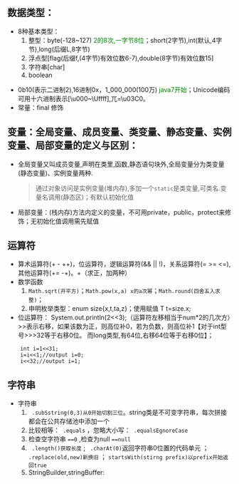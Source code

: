 ## 数据类型：
* 8种基本类型：
	1. 整型：byte(-128~127) <label style="color: green">2的8次,一字节8位</label>；short(2字节),int(默认,4字节),long(后缀L,8字节)
	2. 浮点型[flag(后缀f,(4字节)有效位数6-7),double(8字节)有效位数15]
	3. 字符串[char]
	4. boolean
	
- 0b10(表示二进制2),16进制0x，1_000_000(100万) <label style="color: green">java7开始</label>；Unicode编码可用十六进制表示[\u000~\Uffff],兀=\u03C0。
- 常量：final 修饰

## 变量：全局变量、成员变量、类变量、静态变量、实例变量、局部变量的定义与区别：
- 全局变量又叫成员变量,声明在类里,函数,静态语句块外,全局变量分为类变量(静态变量)、实例变量两种.
 	> 通过对象访问是实例变量(堆内存),多加一个`static`是类变量,可类名.变量名调用(静态区)；有默认初始化值
  
- 局部变量：(栈内存)方法内定义的变量，不可用private，public，protect来修饰；无初始化值调用需先赋值

## 运算符
- 算术运算符(+ - ++)，位运算符，逻辑运算符(&& || !)，关系运算符(= >= <=),其他运算符(+= -+)。+（求正，加两种）
- 数学函数
	1. `Math.sqrt(开平方)`；`Math.pow(x,a) x的a次幂`；`Math.round(四舍五入求整)`；
	2. 申明枚举类型：enum size{x,t,ta,z}；使用赋值 T t=size.x;
- 位运算符： System.out.println(2<<3);（运算符左移相当于num*2的几次方）>>表示右移，如果该数为正，则高位补0，若为负数，则高位补1【对于int型号>>>32等于右移0位。 而long类型,有64位,右移64位等于右移0位】；

``` 
	int i=1<<31;
	i=i<<1;//output i=0;
	i<<32;//output i=1;
 ```


## 字符串
- 字符串
	1. ` .subSstring(0,3)从0开始切割三位`。string类是不可变字符串，每次拼接都会在公共存储池中添加一个
	2. 比较相等：` .equals` ，忽略大小写：` .equalsEgnoreCase`
	3. 检查空字符串 `==0` ,检查为null `==null`
	4. ` .length()获取长度` ; ` .charAt(0)`返回字符串0位置的代码单元 ；` .replace(old,new)新换旧` ； `startsWith(stirng prefix)以prefix开始返回true`
	5. StringBuilder,stringBuffer: